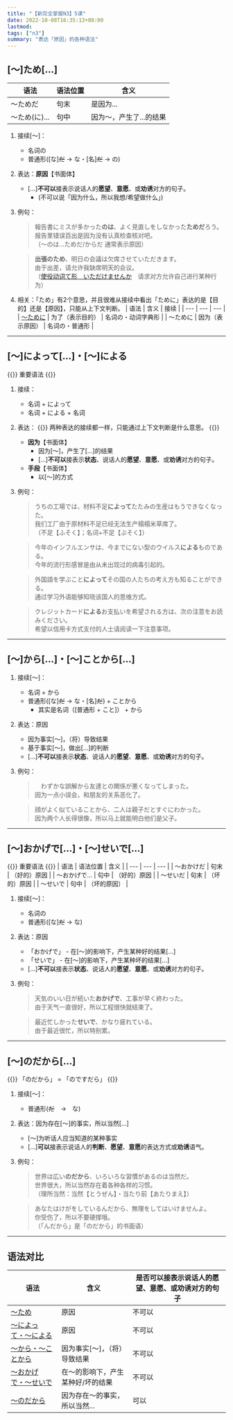 ```yaml
---
title: "【新完全掌握N3】5课"
date: 2022-10-08T16:35:13+08:00
lastmod: 
tags: ["n3"]
summary: "表达「原因」的各种语法"
---
```


## [〜]ため[...]
| 语法 | 语法位置 | 含义 |
| --- | --- | --- |
| 〜ためだ | 句末 | 是因为... |
| 〜ため(に)... | 句中 | 因为～，产生了...的结果 |

1. 接续[〜]：
    - 名词の
    - 普通形([な]~~だ~~ → な・[名]~~だ~~ → の)
2. 表达：**原因**【书面体】
    - [...]**不可以**接表示说话人的**愿望**、**意愿**、或**劝诱**对方的句子。
        - (不可以说「因为什么，所以我想/希望做什么」)

3. 例句：
    > 報告書にミスが多かった**のは**、よく見直しをしなかった**ためだ**ろう。  
    报告里错误百出是因为没有认真检查核对吧。  
    （〜のは...ためだ/からだ 通常表示原因）

    > **出張のため**、明日の会議は欠席させていただきます。  
    由于出差，请允许我缺席明天的会议。  
    （[使役动词て形　いただけませんか](/minnano/48/#使役动词て形いただけませんか)　请求对方允许自己进行某种行为）

4. 相关：「ため」有2个意思，并且很难从接续中看出「ために」表达的是【目的】还是【原因】，只能从上下文判断。
    | 语法 | 含义 | 接续 |
    | --- | --- | --- |
    | [～ために](/minnano/42/#动词字典形名词のために) | 为了（表示目的） | 名词の・动词字典形 |
    | ～ために | 因为（表示原因） | 名词の・普通形 |

---
## [〜]によって[...]・[〜]による
{{<badge>}}
重要语法
{{</badge>}}
1. 接续：
    - 名词 + によって
    - 名词 + による + 名词
2. 表达：
{{<alert>}}
两种表达的接续都一样，只能通过上下文判断是什么意思。
{{</alert>}}
    - **因为**【书面体】
        - 因为[～]，产生了[...]的结果
        - [...]**不可以**接表示**状态**、说话人的**愿望**、**意愿**、或**劝诱**对方的句子。
    - **手段**【书面体】
        - 以[～]的方式

3. 例句：
    > うちの工場では、材料不足**によって**たたみの生産はもうできなくなった。  
    我们工厂由于原材料不足已经无法生产榻榻米草席了。  
    （不足【ふそく】；名词+不足【ぶそく】）

    > 今年のインフルエンサは、今までにない型のウイルス**による**ものである。  
    今年的流行形感冒是由从未出现过的病毒引起的。

    > 外国語を学ぶこと**によって**その国の人たちの考え方も知ることができる。  
    通过学习外语能够知晓该国人的思维方式。

    > クレジットカード**による**お支払いを希望される方は、次の注意をお読みください。  
    希望以信用卡方式支付的人士请阅读一下注意事项。

---
## [〜]から[...]・[〜]ことから[...]
1. 接续[〜]：
    - 名词 + から
    - 普通形([な]~~だ~~ → な・[名]~~だ~~) + ことから
        - 其实是名词（[普通形 + こと]） + から
2. 表达：原因
    - 因为事实[〜]，（将）导致结果
    - 基于事实[〜]，做出[...]的判断
    - [...]**不可以**接表示**状态**、说话人的**愿望**、**意愿**、或**劝诱**对方的句子。

3. 例句：

    >　わずかな誤解から友達との関係が悪くなってしまった。  
    因为一点小误会，和朋友的关系恶化了。

    > 顔がよく似ていることから、二人は親子だとすぐにわかった。  
    因为两个人长得很像，所以马上就能明白他们是父子。

---
## [〜]おかげで[...]・[〜]せいで[...]
{{<alert>}}
重要语法
{{</alert>}}
| 语法 | 语法位置 | 含义 |
| --- | --- | --- |
| 〜おかけだ | 句末 | （好的）原因 |
| 〜おかげで... | 句中 | （好的）原因 |
| 〜せいだ | 句末 | （坏的）原因 |
| 〜せいで | 句中 | （坏的原因） |

1. 接续[〜]：
    - 名词の
    - 普通形([な]~~だ~~ → な)
2. 表达：原因
    - 「おかげで」 - 在[〜]的影响下，产生某种好的结果[...]
    - 「せいで」 - 在[〜]的影响下，产生某种坏的结果[...]
    - [...]**不可以**接表示**状态**、说话人的**愿望**、**意愿**、或**劝诱**对方的句子。
3. 例句： 
    > 天気のいい日が続いた**おかげで**、工事が早く終わった。  
    由于天气一直很好，所以工程很快就结束了。

    > 最近忙しかった**せいで**、かなり疲れている。  
    由于最近很忙，所以特别累。

---
## [〜]のだから[...]
{{<alert>}}
「のだから」 = 「のですだら」
{{</alert>}}
1. 接续[〜]：
    - 普通形(~~だ~~　→　な)
2. 表达：因为存在[〜]的事实，所以当然[...]
    - [〜]为听话人应当知道的某种事实
    - [...]**可以**接表示说话人的**判断**、**愿望**、**意愿**的表达方式或**劝诱**语气。
3. 例句：

    > 世界は広い**のだから**、いろいろな習慣があるのは当然だ。  
    世界很大，所以当然存在着各种各样的习惯。  
    （理所当然：当然【とうぜん】・当たり前【あたりまえ】）

    > あなたはけがをしているんだから、無理をしてはいけませんよ。  
    你受伤了，所以不要硬撑哦。  
    （「んだから」是「のだから」的书面语）

---
## 语法对比
| 语法 | 含义 | 是否可以接表示说话人的愿望、意愿、或劝诱对方的句子 |
| --- | --- | --- |
| [〜ため](/n3/5/#ため) | 原因 | 不可以 |
| [〜によって・〜による](/n3/5/#によってによる) | 原因 | 不可以 |
| [〜から・〜ことから](/n3/5/#からことから) | 因为事实[〜]，（将）导致结果 | 不可以 |
| [〜おかげで・〜せいで](/n3/5/#おかげでせいで) |  在〜的影响下，产生某种好/坏的结果 | 不可以 |
| [〜のだから](/n3/5/#のだから) |  因为存在〜的事实，所以当然...| 可以 |
